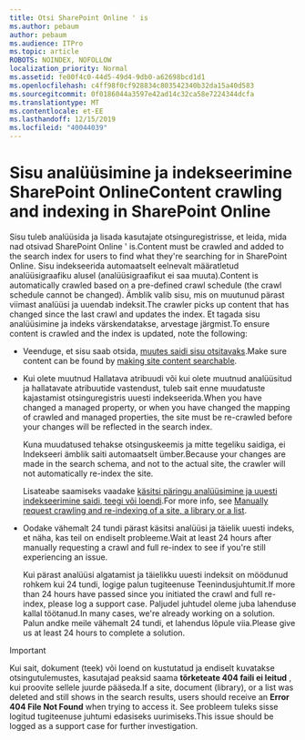 ```yaml
---
title: Otsi SharePoint Online ' is
ms.author: pebaum
author: pebaum
ms.audience: ITPro
ms.topic: article
ROBOTS: NOINDEX, NOFOLLOW
localization_priority: Normal
ms.assetid: fe00f4c0-44d5-49d4-9db0-a62698bcd1d1
ms.openlocfilehash: c4ff98f0cf928834c803542340b32da15a40d583
ms.sourcegitcommit: 0f0186044a3597e42ad14c32ca58e7224344dcfa
ms.translationtype: MT
ms.contentlocale: et-EE
ms.lasthandoff: 12/15/2019
ms.locfileid: "40044039"
---
```

# <a name="content-crawling-and-indexing-in-sharepoint-online"></a><span data-ttu-id="2a740-102">Sisu analüüsimine ja indekseerimine SharePoint Online</span><span class="sxs-lookup"><span data-stu-id="2a740-102">Content crawling and indexing in SharePoint Online</span></span>

<span data-ttu-id="2a740-103">Sisu tuleb analüüsida ja lisada kasutajate otsinguregistrisse, et leida, mida nad otsivad SharePoint Online ' is.</span><span class="sxs-lookup"><span data-stu-id="2a740-103">Content must be crawled and added to the search index for users to find what they're searching for in SharePoint Online.</span></span> <span data-ttu-id="2a740-104">Sisu indekseerida automaatselt eelnevalt määratletud analüüsigraafiku alusel (analüüsigraafikut ei saa muuta).</span><span class="sxs-lookup"><span data-stu-id="2a740-104">Content is automatically crawled based on a pre-defined crawl schedule (the crawl schedule cannot be changed).</span></span> <span data-ttu-id="2a740-105">Ämblik valib sisu, mis on muutunud pärast viimast analüüsi ja uuendab indeksit.</span><span class="sxs-lookup"><span data-stu-id="2a740-105">The crawler picks up content that has changed since the last crawl and updates the index.</span></span> <span data-ttu-id="2a740-106">Et tagada sisu analüüsimine ja indeks värskendatakse, arvestage järgmist.</span><span class="sxs-lookup"><span data-stu-id="2a740-106">To ensure content is crawled and the index is updated, note the following:</span></span>

- <span data-ttu-id="2a740-107">Veenduge, et sisu saab otsida, [muutes saidi sisu otsitavaks](https://docs.microsoft.com/sharepoint/make-site-content-searchable).</span><span class="sxs-lookup"><span data-stu-id="2a740-107">Make sure content can be found by [making site content searchable](https://docs.microsoft.com/sharepoint/make-site-content-searchable).</span></span>

- <span data-ttu-id="2a740-108">Kui olete muutnud Hallatava atribuudi või kui olete muutnud analüüsitud ja hallatavate atribuutide vastendust, tuleb sait enne muudatuste kajastamist otsinguregistris uuesti indekseerida.</span><span class="sxs-lookup"><span data-stu-id="2a740-108">When you have changed a managed property, or when you have changed the mapping of crawled and managed properties, the site must be re-crawled before your changes will be reflected in the search index.</span></span> 

    <span data-ttu-id="2a740-109">Kuna muudatused tehakse otsinguskeemis ja mitte tegeliku saidiga, ei Indekseeri ämblik saiti automaatselt ümber.</span><span class="sxs-lookup"><span data-stu-id="2a740-109">Because your changes are made in the search schema, and not to the actual site, the crawler will not automatically re-index the site.</span></span> 

    <span data-ttu-id="2a740-110">Lisateabe saamiseks vaadake [käsitsi päringu analüüsimine ja uuesti indekseerimine saidi, teegi või loendi](https://docs.microsoft.com/sharepoint/crawl-site-conten).</span><span class="sxs-lookup"><span data-stu-id="2a740-110">For more info, see [Manually request crawling and re-indexing of a site, a library or a list](https://docs.microsoft.com/sharepoint/crawl-site-conten).</span></span>

- <span data-ttu-id="2a740-111">Oodake vähemalt 24 tundi pärast käsitsi analüüsi ja täielik uuesti indeks, et näha, kas teil on endiselt probleeme.</span><span class="sxs-lookup"><span data-stu-id="2a740-111">Wait at least 24 hours after manually requesting a crawl and full re-index to see if you're still experiencing an issue.</span></span> 

    <span data-ttu-id="2a740-112">Kui pärast analüüsi algatamist ja täielikku uuesti indeksit on möödunud rohkem kui 24 tundi, logige palun tugiteenuse Teenindusjuhtumit.</span><span class="sxs-lookup"><span data-stu-id="2a740-112">If more than 24 hours have passed since you initiated the crawl and full re-index, please log a support case.</span></span> <span data-ttu-id="2a740-113">Paljudel juhtudel oleme juba lahenduse kallal töötanud.</span><span class="sxs-lookup"><span data-stu-id="2a740-113">In many cases, we're already working on a solution.</span></span> <span data-ttu-id="2a740-114">Palun andke meile vähemalt 24 tundi, et lahendus lõpule viia.</span><span class="sxs-lookup"><span data-stu-id="2a740-114">Please give us at least 24 hours to complete a solution.</span></span>

> [!IMPORTANT]
> <span data-ttu-id="2a740-115">Kui sait, dokument (teek) või loend on kustutatud ja endiselt kuvatakse otsingutulemustes, kasutajad peaksid saama **tõrketeate 404 faili ei leitud** , kui proovite sellele juurde pääseda.</span><span class="sxs-lookup"><span data-stu-id="2a740-115">If a site, document (library), or a list was deleted and still shows in the search results, users should receive an **Error 404 File Not Found** when trying to access it.</span></span> <span data-ttu-id="2a740-116">See probleem tuleks sisse logitud tugiteenuse juhtumi edasiseks uurimiseks.</span><span class="sxs-lookup"><span data-stu-id="2a740-116">This issue should be logged as a support case for further investigation.</span></span> 



